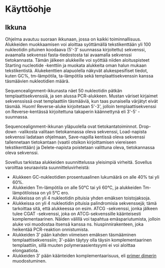 # Käyttöohje


## Ikkuna

Ohjelma avautuu suoraan ikkunaan, jossa on kaikki toiminnallisuus. Alukkeiden muokkaamisen voi aloittaa syöttämällä tekstikenttään yli 100 nukleotidin pituinen koodaava (5'-3' suunnassa kirjoitettu) sekvenssi, avaamalla sekvenssi fasta-tiedostosta tai avaamalla sekvenssi tietokannasta. Tämän jälkeen alukkeille voi syöttää niiden aloituspisteet Starting nucleotide -kenttiin ja muokata alukkeita oman halun mukaan tekstikentistä. Alukekenttien alapuolella näkyvät alukespesifiset tiedot, kuten GC%, tm-lämpötila, ta-lämpötila sekä templaattisekvenssin kanssa täsmäävien nukleotidien määrä.

Sequencealignment-ikkunasta näet 50 nukleotidin pätkän templaattisekvenssiä, ja sen alussa PCR-alukkeen. Mustan väriset kirjaimet sekvenssissä ovat templaattiin täsmääviä, kun taas punaisella värjätyt eivät täsmää. Huom! Reverse-aluke kirjoitetaan 5'-3', jolloin templaattisekvenssi on Reverse-kentässä kirjoitettuna takaperin käännettynä eli 3'-5' -suunnassa.

Sequencealignment-ikkunan yläpuolella ovat tietokantatoiminnot. Drop-down -valikosta valitaan tietokannassa oleva sekvenssi, Load-napista sekvenssi ladataan ohjelmaan, Save-napilla kentissä oleva sekvenssi tallennetaan tietokantaan (vaatii otsikon kirjoittamisen viereiseen tekstikenttään) ja Delete-napista poistetaan valittuna oleva, tietokannassa oleva sekvenssi.

Sovellus tarkistaa alukkeiden suunnittelussa yleisimpiä virheitä. Sovellus varoittaa seuraavista suunnitteluvirheistä:

* Alukkeen GC-nukleotidien prosentuaalinen lukumäärä on alle 40% tai yli 60%.
* Alukkeiden Tm-lämpötila on alle 50°C tai yli 60°C, ja alukkeiden Tm-lämpötiloissa on yli 5°C ero.
* Alukkeissa on yli 4 nukleotidin pituisia yhden emäksen toistojaksoja.
* Alukkeissa on yli 4 nukleotidin pituisia palindromisia sekvenssejä; tämä tarkoittaa sitä, että alukkeessa on esim. ATCG -sekvenssi, jonka jälkeen tulee CGAT -sekvenssi, joka on ATCG-sekvenssille käänteisesti komplementaarinen. Näiden välillä voi tapahtua emäspariutumista, jolloin aluke voi muodostaa itsensä kanssa ns. hiuspinnirakenteen, joka heikentää PCR-reaktion onnistumista.
* Alukkeiden 3' pään kahden viimeisen emäksen täsmääminen templaattisekvenssiin; 3'-pään täytyy olla täysin komplementaarinen templaattiin, sillä muuten polymeraasientsyymi ei voi aloittaa elongaatiota.
* Alukkeiden 3' pään käänteiden komplementaarisuus, eli [primer dimerin](https://en.wikipedia.org/wiki/Primer_dimer) muodostuminen.

